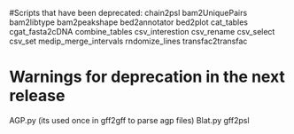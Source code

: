 #Scripts that have been deprecated:
chain2psl
bam2UniquePairs
bam2libtype
bam2peakshape
bed2annotator
bed2plot
cat_tables
cgat_fasta2cDNA
combine_tables
csv_interestion
csv_rename
csv_select
csv_set
medip_merge_intervals
rndomize_lines
transfac2transfac

# Warnings for deprecation in the next release
AGP.py (its used once in gff2gff to parse agp files)
Blat.py
gff2psl
